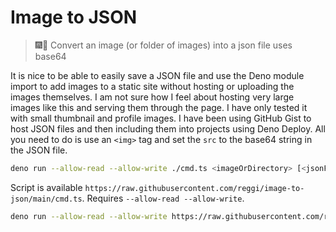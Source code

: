 # Image to JSON

> 🎆🔐 Convert an image (or folder of images) into a json file uses base64 

It is nice to be able to easily save a JSON file and use the Deno module import to add images to a static site without hosting or uploading the images themselves. I am not sure how I feel about hosting very large images like this and serving them through the page. I have only tested it with small thumbnail and profile images. I have been using GitHub Gist to host JSON files and then including them into projects using Deno Deploy. All you need to do is use an `<img>` tag and set the `src` to the base64 string in the JSON file.

```bash
deno run --allow-read --allow-write ./cmd.ts <imageOrDirectory> [<jsonFile>]
```

Script is available `https://raw.githubusercontent.com/reggi/image-to-json/main/cmd.ts`.
Requires `--allow-read --allow-write`.

```bash
deno run --allow-read --allow-write https://raw.githubusercontent.com/reggi/image-to-json/main/cmd.ts /Users/thomasreggi/Desktop/download.jpg data.json
```
